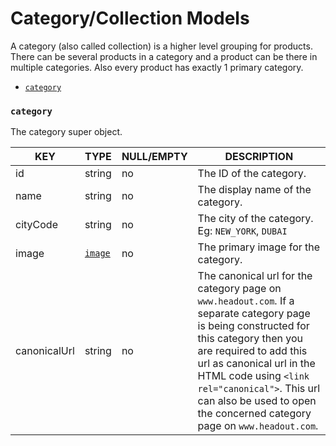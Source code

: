 # Category/Collection Models

A category (also called collection) is a higher level grouping for products. There can be several products in a category and a product can be there in multiple categories. Also every product has exactly 1 primary category.

* [`category`](#category)

### `category`

The category super object.

KEY | TYPE | NULL/EMPTY | DESCRIPTION
--- | --- | --- | ---
id | string | no | The ID of the category.
name | string | no | The display name of the category.
cityCode | string | no | The city of the category. Eg: `NEW_YORK`, `DUBAI`
image | [`image`](../common-models.md#image) | no | The primary image for the category.
canonicalUrl | string | no | The canonical url for the category page on `www.headout.com`. If a separate category page is being constructed for this category then you are required to add this url as canonical url in the HTML code using `<link rel="canonical">`. This url can also be used to open the concerned category page on `www.headout.com`.
